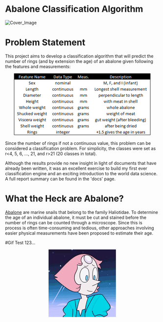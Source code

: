 # Abalone Classification Algorithm
![Cover_Image](coverimage.png "Simple Classification Engine")

# Problem Statement
This project aims to develop a classification algorithm that will predict the number of rings (and by extension the age) of an abalone given following the features and measurements:

<center><img src="featuretable.png" alt="Feature Table"></center>

Since the number of rings if not a continuous value, this problem can be considered a classification problem. For simplicity, the classes were set as r<4, 5, 6, …, 21, and r>21 (20 classes in total).

Although the results provide no new insight in light of documents that have already been written, it was an excellent exercise to build my first ever classification engine and an exciting introduction to the world data science. A full report summary can be found in the 'docs' page.

# What the Heck are Abalone?
[Abalone](https://en.wikipedia.org/wiki/Abalone) are marine snails that belong to the family Haliotidae. To determine the age of an individual abalone, it must be cut and stained before the number of rings can be counted through a microscope. Since this is process is often time-consuming and tedious, other approaches involving easier physical measurements have been proposed to estimate their age.


#Gif Test 123...
<center><img src="pearl.gif" alt="Pearl"></center>